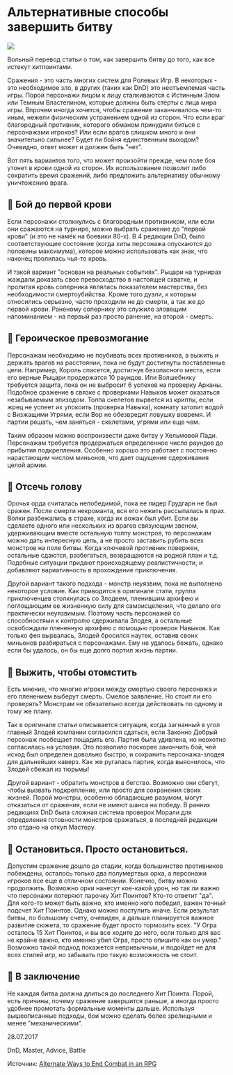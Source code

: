 # Альтернативные способы завершить битву

![](archive/img/how_to_end_battle.jpg)

<p class='description'>
Вольный перевод статьи о том, как завершить битву до того, как все истекут хитпоинтами.
</p>

Сражения - это часть многих систем для Ролевых Игр. В некоторых - это необходимое зло, в других (таких как DnD) это неотъемлемая часть игры. Порой персонажи лицом к лицу сталкиваются с Истинным Злом или Темным Властелином, которые должны быть стерты с лица мира игры. Впрочем иногда хочется, чтобы сражение заканчивалось чем-то иным, нежели физическим устранением одной из сторон. Что если враг благородный противник, которого обманом принудили биться с персонажами игроков? Или если врагов слишком много и они значительно сильнее? Будет ли бойня единственным выходом? Очевидно, ответ может и должен быть "нет". 

Вот пять вариантов того, что может произойти прежде, чем поле боя утонет в крови одной из сторон. Их использование позволит либо сократить время сражений, либо предложить альтернативу обычному уничтожению врага. 


## 🤺 Бой до первой крови 

Если персонажи столкнулись с благородным противником, или если они сражаются на турнире, можно выбрать сражение до "первой крови" (и это не намёк на боевики 80-х). В 4 редакции DnD, было соответствующее состояние (когда хиты персонажа опускаются до половины максимума), которое можно использовать как знак, что наконец пролилась чья-то кровь. 

И такой вариант "основан на реальных событиях". Рыцари на турнирах жаждали доказать свое превосходство в настоящей схватке, и пролитая кровь соперника являлась показателем мастерства, без необходимости смертоубийства. Кроме того дуэли, к которым относились серьезно, часто проходили не до смерти, а так же до первой крови. Раненому сопернику это служило зловещим напоминанием - на первый раз просто ранение, на второй - смерть. 

## 🤺 Героическое превозмогание 

Персонажам необходимо не поубивать всех противников, а выжить и держать врагов на расстоянии, пока не будут достигнуты поставленные цели. Например, Король спасется, достигнув безопасного места, если его верные Рыцари продержатся 10 раундов. Или Волшебнику требуется защита, пока он не выбросит 6 успехов на проверку Арканы. Подобное сражение в связке с проверками Навыков может оказаться незабываемым эпизодом. Толпа скелетов вырвется из крипты, если жрец не успеет их упокоить (проверка Навыка), комнату затопит водой с Визжащими Угрями, если Вор не обезвредит ловушку вовремя. И партии решать, чем заняться - скелетами, угрями или еще чем. 

Таким образом можно воспроизвести даже битву у Хельмовой Пади. Персонажам требуется продержаться определенное число раундов до прибытия подкрепления. Особенно хорошо это работает с постоянно нарастающим числом миньонов, что дает ощущение сдерживания целой армии. 


## 🤺 Отсечь голову

Орочья орда считалась непобедимой, пока ее лидер Грудгарн не был сражен. После смерти некроманта, вся его нежить рассыпалась в прах. Волки разбежались в страхе, когда их вожак был убит. Если вы сделаете одного или нескольких из врагов связующим звеном, удерживающим вместе остальную толпу монстров, то персонажам можно дать интересную цель, а не просто заставить рубить всех монстров на поле битвы. Когда ключевой противник повержен, остальные сдаются, разбегаться, возвращаются на родной план и т.д. Подобные ситуации придают происходящему реалистичности, и добавляют вариативность в прохождение приключения. 

Другой вариант такого подхода - монстр неуязвим, пока не выполнено некоторое условие. Как приводится в оригинале стати, группа приключенцев столкнулась со Злодеем, пленившим архифею и поглощающим ее жизненную силу для самоисцеления, что делало его практически неуязвимым. Поэтому часть персонажей со способностями к контролю сдерживала Злодея, а остальные освобождали плененную архифею с помощью проверок Навыков. Как только фея вырвалась, Злодей бросился наутек, оставив своих миньонов разбираться с персонажами. Ему не удалось бежать, однако если бы удалось, он бы еще долго портил жизнь партии. 

## 🤺 Выжить, чтобы отомстить 

Есть мнение, что многие игроки между смертью своего персонажа и его пленением выберут смерть. Смелое заявление. Но стоит ли его проверять? Монстрам не обязательно всегда действовать по одному и тому же плану. 

Так в оригинале статьи описывается ситуация, когда загнанный в угол главный Злодей компании согласился сдаться, если Законно Добрый персонаж пообещает пощадить его. Партия была удивлена, но неохотно согласилась на условия. Это позволило поскорее закончить бой, чей исход был определен довольно быстро, и сохранить персонажа-злодея для дальнейших каверз. Как же ругалась партия, когда выяснилось, что Злодей сбежал из тюрьмы! 

Другой вариант - обратить монстров в бегство. Возможно они сбегут, чтобы вызвать подкрепление, или просто для сохранения своих жизней. Порой монстры, особенно обладающие разумом, могут отказаться от сражения, если не имеют шанса на победу. В ранних редакциях DnD была сложная система проверок Морали для определения готовности монстров сражаться, в последней редакции это отдано на откуп Мастеру. 

## 🤺 Остановиться. Просто остановиться. 

Допустим сражение дошло до стадии, когда большинство противников побеждены, осталось только два полумертвых орка, а персонажи игроков все еще в отличном состоянии. Конечно, битву можно продолжить. Возможно орки нанесут кое-какой урон, но так ли важно что персонажи потеряют парочку Хит Поинтов? Кто-то ответит "да". Для кого-то может быть важно, кто именно кого победил, важен точный подсчет Хит Поинтов. Однако можно поступить иначе. Если результат битвы, по большому счету, очевиден, а дальше планируется важное развитие сюжета, то сражение будет просто тормозить всех. "У Огра осталось 15 Хит Поинтов, и вы все ходите до него, если только для вас не крайне важно, кто именно убил Огра, просто опишите как он умер." Возможно такой подход покажется непривычным, и подойдет не для всех стилей игр, но забывать про такую возможность не стоит. 

## 🤺 В заключение 

Не каждая битва должна длиться до последнего Хит Поинта. Порой, есть причины, почему сражение завершится раньше, а иногда просто удобнее промотать формальные моменты дальше. Используя вышеописанные подходы, бои можно сделать более зрелищными и менее "механическими". 


<p class='date noRedString'>28.07.2017</p>
<p class='hashtags'>DnD, Master, Advice, Battle</p>
<p class='noRedString'>Источник: <a href='https://thecreativecoalition.tumblr.com/post/163371380956/alternate-ways-to-end-combat-in-an-rpg'>Alternate Ways to End Combat in an RPG</a></p>